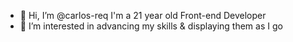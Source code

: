 - 👋 Hi, I’m @carlos-req I'm a 21 year old Front-end Developer
- 👀 I’m interested in advancing my skills & displaying them as I go

<!---
carlos-req/carlos-req is a ✨ special ✨ repository because its `README.md` (this file) appears on your GitHub profile.
You can click the Preview link to take a look at your changes.
--->
